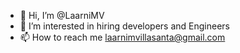 - 👋 Hi, I’m @LaarniMV
- 👀 I’m interested in hiring developers and Engineers
- 📫 How to reach me laarnimvillasanta@gmail.com

<!---
LaarniMV/LaarniMV is a ✨ Technical Recruiter ✨ repository because its `README.md` (this file) appears on your GitHub profile.
You can click the Preview link to take a look at your changes.
--->
